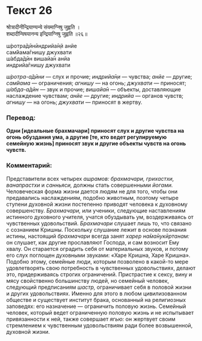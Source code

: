 # Текст 26

श्रोत्रादीनीन्द्रियाण्यन्ये संयमाग्निषु जुह्वति ।  
शब्दादीन्विषयानन्य इन्द्रियाग्निषु जुह्वति ॥२६॥

ш́ротра̄дӣнӣндрийа̄н̣й анйе  
сам̇йама̄гнишу джухвати  
ш́абда̄дӣн вишайа̄н анйа  
индрийа̄гнишу джухвати

_ш́ротра-а̄дӣни_ — слух и прочие; _индрийа̄н̣и_ — чувства; _анйе_ — другие; _сам̇йама_ — ограничения; _агнишу_ — на огонь; _джухвати_ — приносят; _ш́абда-а̄дӣн_ — звук и прочие; _вишайа̄н_ — объекты, доставляющие наслаждение чувствам; _анйе_ — другие; _индрийа_ — органов чувств; _агнишу_ — на огонь; _джухвати_ — приносят в жертву.

### Перевод:

**Одни [идеальные брахмачари] приносят слух и другие чувства на огонь обуздания ума, а другие [те, кто ведет регулируемую семейную жизнь] приносят звук и другие объекты чувств на огонь чувств.**

### Комментарий:

Представители всех четырех _ашрамов: брахмачари, грихастхи, ванапрастхи_ и _санньяси,_ должны стать совершенными _йогами._ Человеческая форма жизни дается людям не для того, чтобы они предавались наслаждениям, подобно животным, поэтому четыре ступени духовной жизни постепенно приводят человека к духовному совершенству. _Брахмачари,_ или ученики, следующие наставлениям истинного духовного учителя, учатся обуздывать ум, воздерживаясь от чувственных удовольствий. _Брахмачари_ слушает лишь то, что связано с сознанием Кришны. Поскольку слушание лежит в основе познания истины, настоящий _брахмачари_ всегда занят _харер на̄ма̄нукӣртанам:_ он слушает, как другие прославляют Господа, и сам возносит Ему хвалу. Он старается оградить себя от материальных звуков, и потому его слух поглощен духовными звуками: «Харе Кришна, Харе Кришна». Подобно этому, семейные люди, которым позволено в какой-то мере удовлетворять свою потребность в чувственных удовольствиях, делают это, придерживаясь строгих ограничений. Пристрастие к сексу, вину и мясу свойственно большинству людей, но семейный человек, следующий предписаниям _шастр,_ ограничивает себя в половой жизни и других удовольствиях. Именно для этого в любом цивилизованном обществе и существует институт брака, основанный на религиозных заповедях: его назначение — ограничить половую жизнь. Семейный человек, который ведет ограниченную половую жизнь и не испытывает привязанности к ней, также совершает _ягью:_ он жертвует своим стремлением к чувственным удовольствиям ради более возвышенной, духовной жизни.